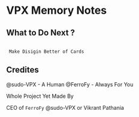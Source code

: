 # VPX Memory Notes 

## What to Do Next ?




```

 Make Disigin Better of Cards

```




## Credites 

@sudo-VPX - A Human 
@FerroFy - Always For You

Whole Project Yet Made By 

CEO of ``` FerroFy ``` @sudo-VPX or Vikrant Pathania